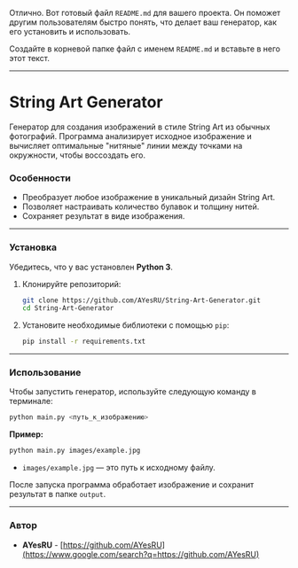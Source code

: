 Отлично. Вот готовый файл `README.md` для вашего проекта. Он поможет другим пользователям быстро понять, что делает ваш генератор, как его установить и использовать.

Создайте в корневой папке файл с именем `README.md` и вставьте в него этот текст.

-----

# String Art Generator

Генератор для создания изображений в стиле String Art из обычных фотографий. Программа анализирует исходное изображение и вычисляет оптимальные "нитяные" линии между точками на окружности, чтобы воссоздать его.

### Особенности

  * Преобразует любое изображение в уникальный дизайн String Art.
  * Позволяет настраивать количество булавок и толщину нитей.
  * Сохраняет результат в виде изображения.

-----

### Установка

Убедитесь, что у вас установлен **Python 3**.

1.  Клонируйте репозиторий:
    ```bash
    git clone https://github.com/AYesRU/String-Art-Generator.git
    cd String-Art-Generator
    ```
2.  Установите необходимые библиотеки с помощью `pip`:
    ```bash
    pip install -r requirements.txt
    ```

-----

### Использование

Чтобы запустить генератор, используйте следующую команду в терминале:

```bash
python main.py <путь_к_изображению>
```

**Пример:**

```bash
python main.py images/example.jpg
```

  * `images/example.jpg` — это путь к исходному файлу.

После запуска программа обработает изображение и сохранит результат в папке `output`.

-----

### Автор

  * **AYesRU** - [https://github.com/AYesRU](https://www.google.com/search?q=https://github.com/AYesRU)
